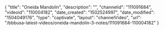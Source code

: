 {
    "title": "Oneida Mandolin",
    "description": "",
    "channelid": "111091684",
    "videoid": "110004182",
    "date_created": "1502524997",
    "date_modified": "1504049176",
    "type": "captivate",
    "layout": "channelVideo",
    "url": "\/bbbusa-latest-videos\/oneida-mandolin-3-notes\/111091684-110004182"
}